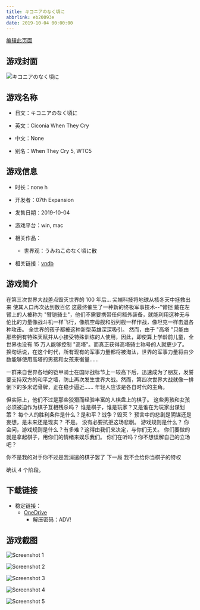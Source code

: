 ```yaml
---
title: キコニアのなく頃に
abbrlink: eb20093e
date: 2019-10-04 00:00:00
---
```

[编辑此页面](https://github.com/ACG-3/ADV3-source/blob/main/source/_posts/games/%E3%82%AD%E3%82%B3%E3%83%8B%E3%82%A2%E3%81%AE%E3%81%AA%E3%81%8F%E9%A0%83%E3%81%AB.md)

## 游戏封面

![キコニアのなく頃に](https://pan.timero.xyz/onedrive/img_lib_001/%E3%82%AD%E3%82%B3%E3%83%8B%E3%82%A2%E3%81%AE%E3%81%AA%E3%81%8F%E9%A0%83%E3%81%AB_cover.avif)


## 游戏名称

- 日文：キコニアのなく頃に
- 英文：Ciconia When They Cry
- 中文：None

- 别名：When They Cry 5, WTC5


## 游戏信息

- 时长：none h
- 开发者：07th Expansion
- 发售日期：2019-10-04
- 游戏平台：win, mac
- 相关作品：
   - 世界观：うみねこのなく頃に散

- 相关链接：[vndb](https://vndb.org/v24770)


## 游戏简介

在第三次世界大战差点毁灭世界的 100 年后...
尖端科技将地球从核冬天中拯救出来 使其人口再次达到数百亿
这最终催生了一种新的终极军事技术--"臂铠
戴在左臂上的人被称为 "臂铠骑士"，他们不需要携带任何额外装备，就能利用这种无与伦比的力量像战斗机一样飞行，像航空母舰和战列舰一样作战，像坦克一样击退各种攻击。
全世界的孩子都被这种新型英雄深深吸引。
然而，由于 "高塔 "只能由那些拥有特殊天赋并从小接受特殊训练的人使用，因此，即使算上学龄前儿童，全世界也没有 15 万人能够控制 "高塔"。而真正获得高塔骑士称号的人就更少了。
换句话说，在这个时代，所有现有的军事力量都将被淘汰，世界的军事力量将由少数能够使用高塔的男孩和女孩来衡量......

一群来自世界各地的铠甲骑士在国际战标节上一较高下后，迅速成为了朋友，发誓要支持双方的和平之墙，防止再次发生世界大战。然而，第四次世界大战就像一排倒下的多米诺骨牌，正在稳步逼近......
年轻人应该是各自时代的主角。

但实际上，他们不过是那些狡猾而经验丰富的人棋盘上的棋子。
这些男孩和女孩必须被迫作为棋子互相残杀吗？
谁是棋子，谁是玩家？又是谁在为玩家出谋划策？
每个人的胜利条件是什么？是和平？战争？毁灭？
预言中的悲剧是阴谋还是妄想，是未来还是现实？
不是。
没有必要抗拒这场悲剧。
游戏规则是什么？
你会问，游戏规则是什么？有多难？这得由我们来决定，与你们无关。
你们要做的就是拿起棋子，用你们的情绪来娱乐我们。
你们在听吗？你不想误解自己的立场吧？

你不是我的对手你不过是我消遣的棋子罢了
下一局 我不会给你当棋子的特权



确认 4 个阶段。


## 下载链接

- 稳定链接：
    - [OneDrive](https://pan.timero.xyz/onedrive/adv_lib_001/%E3%82%AD%E3%82%B3%E3%83%8B%E3%82%A2%E3%81%AE%E3%81%AA%E3%81%8F%E9%A0%83%E3%81%AB)
        - 解压密码：ADV!



## 游戏截图


![Screenshot 1](https://pan.timero.xyz/onedrive/img_lib_001/%E3%82%AD%E3%82%B3%E3%83%8B%E3%82%A2%E3%81%AE%E3%81%AA%E3%81%8F%E9%A0%83%E3%81%AB_Screenshot_1.avif)

![Screenshot 2](https://pan.timero.xyz/onedrive/img_lib_001/%E3%82%AD%E3%82%B3%E3%83%8B%E3%82%A2%E3%81%AE%E3%81%AA%E3%81%8F%E9%A0%83%E3%81%AB_Screenshot_2.avif)

![Screenshot 3](https://pan.timero.xyz/onedrive/img_lib_001/%E3%82%AD%E3%82%B3%E3%83%8B%E3%82%A2%E3%81%AE%E3%81%AA%E3%81%8F%E9%A0%83%E3%81%AB_Screenshot_3.avif)

![Screenshot 4](https://pan.timero.xyz/onedrive/img_lib_001/%E3%82%AD%E3%82%B3%E3%83%8B%E3%82%A2%E3%81%AE%E3%81%AA%E3%81%8F%E9%A0%83%E3%81%AB_Screenshot_4.avif)

![Screenshot 5](https://pan.timero.xyz/onedrive/img_lib_001/%E3%82%AD%E3%82%B3%E3%83%8B%E3%82%A2%E3%81%AE%E3%81%AA%E3%81%8F%E9%A0%83%E3%81%AB_Screenshot_5.avif)

